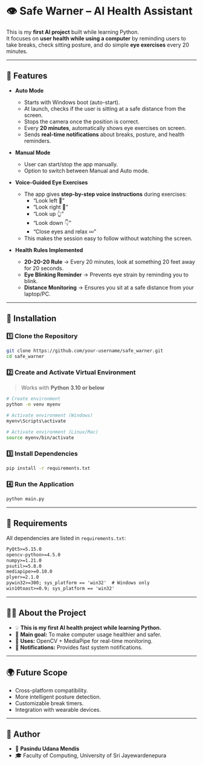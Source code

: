 # 👁️ Safe Warner – AI Health Assistant

This is my **first AI project** built while learning Python.  
It focuses on **user health while using a computer** by reminding users to take breaks, check sitting posture, and do simple **eye exercises** every 20 minutes.  

---

## 🚀 Features

- **Auto Mode**
  - Starts with Windows boot (auto-start).
  - At launch, checks if the user is sitting at a safe distance from the screen.
  - Stops the camera once the position is correct.
  - Every **20 minutes**, automatically shows eye exercises on screen.
  - Sends **real-time notifications** about breaks, posture, and health reminders.

- **Manual Mode**
  - User can start/stop the app manually.
  - Option to switch between Manual and Auto mode.

- **Voice-Guided Eye Exercises**
  - The app gives **step-by-step voice instructions** during exercises:
    - “Look left 👀”
    - “Look right 👀”
    - “Look up 👆”
    - “Look down 👇”
    - “Close eyes and relax 💤”
  - This makes the session easy to follow without watching the screen.

- **Health Rules Implemented**
  - **20-20-20 Rule** → Every 20 minutes, look at something 20 feet away for 20 seconds.
  - **Eye Blinking Reminder** → Prevents eye strain by reminding you to blink.
  - **Distance Monitoring** → Ensures you sit at a safe distance from your laptop/PC.

---

## 📂 Installation

### 1️⃣ Clone the Repository
```bash
git clone https://github.com/your-username/safe_warner.git
cd safe_warner
```

### 2️⃣ Create and Activate Virtual Environment
> Works with **Python 3.10 or below**

```bash
# Create environment
python -m venv myenv

# Activate environment (Windows)
myenv\Scripts\activate

# Activate environment (Linux/Mac)
source myenv/bin/activate
```

### 3️⃣ Install Dependencies
```bash
pip install -r requirements.txt
```

### 4️⃣ Run the Application
```bash
python main.py
```

---

## 📜 Requirements

All dependencies are listed in `requirements.txt`:

```txt
PyQt5>=5.15.0
opencv-python>=4.5.0
numpy>=1.21.0
psutil>=5.8.0
mediapipe>=0.10.0
plyer>=2.1.0
pywin32>=300; sys_platform == 'win32'  # Windows only
win10toast>=0.9; sys_platform == 'win32'
```

---

## 🧑‍💻 About the Project

- 💡 **This is my first AI health project while learning Python.**
- 🎯 **Main goal:** To make computer usage healthier and safer.
- 📸 **Uses:** OpenCV + MediaPipe for real-time monitoring.
- 🔔 **Notifications:** Provides fast system notifications.

---

## 🌍 Future Scope

- Cross-platform compatibility.
- More intelligent posture detection.
- Customizable break timers.
- Integration with wearable devices.

---

## 📌 Author

- 👤 **Pasindu Udana Mendis**  
- 🎓 Faculty of Computing, University of Sri Jayewardenepura
